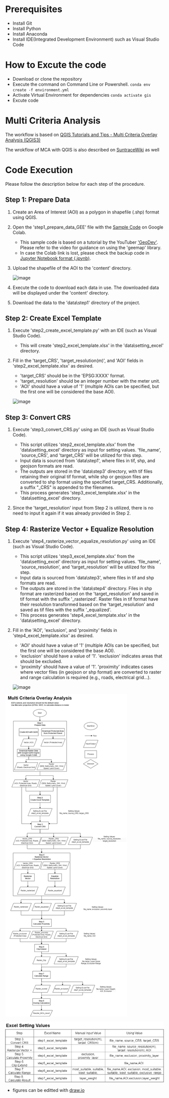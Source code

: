 
# Prerequisites
- Install Git
- Install Python
- Install Anaconda
- Install IDE(Integrated Development Environment) such as Visual Studio Code



# How to Excute the code
- Download or clone the repository
- Execute the command on Command Line or Powershell.
`conda env create -f environment.yml`
- Activate Virtual Environment for dependencies
`conda activate gis`
- Excute code



# Multi Criteria Analysis
The workflow is based on [QGIS Tutorials and Tips - Multi Criteria Overlay Analysis (QGIS3)](https://www.qgistutorials.com/en/docs/3/multi_criteria_overlay.html)

The wrokflow of MCA with QGIS is also described on [SuntraceWiki](https://wiki.suntrace.de/wiki/Analysis_%E2%80%93_MCA_for_site_selection) as well 



# Code Execution
Please follow the description below for each step of the procedure.



## Step 1: Prepare Data

1. Create an Area of Interest (AOI) as a polygon in shapefile (.shp) format using QGIS.

2. Open the 'step1_prepare_data_GEE' file with the [Sample Code](https://colab.research.google.com/drive/1uMmtVNNbjE_4-qoH3WjihAMtjb1P1fSv?usp=sharing) on Google Colab.
   - This sample code is based on a tutorial by the YouTuber ['GeoDev'](https://www.youtube.com/watch?v=7fC7YqhoOPE). Please refer to the video for guidance on using the 'geemap' library.
   - In case the Colab link is lost, please check the backup code in [Jupyter Notebook format (.ipynb)](src/module/step1_prepare_data_GEE.ipynb).

3. Upload the shapefile of the AOI to the 'content' directory.

   ![image](https://github.com/chungkang/MCA/assets/36185863/85ebcb9d-310b-4d69-a04b-571b9afe025f)

4. Execute the code to download each data in use. The downloaded data will be displayed under the 'content' directory.

5. Download the data to the 'data\step1' directory of the project.



## Step 2: Create Excel Template

1. Execute 'step2_create_excel_template.py' with an IDE (such as Visual Studio Code).
   - This will create 'step2_excel_template.xlsx' in the 'data\setting_excel' directory.

2. Fill in the 'target_CRS', 'target_resolution(m)', and 'AOI' fields in 'step2_excel_template.xlsx' as desired.
   - 'target_CRS' should be in the 'EPSG:XXXX' format.
   - 'target_resolution' should be an integer number with the meter unit.
   - 'AOI' should have a value of '1' (multiple AOIs can be specified, but the first one will be considered the base AOI).

   ![image](https://github.com/chungkang/MCA/assets/36185863/3788222f-52df-4a4f-b678-7351039a3cba)



## Step 3: Convert CRS

1. Execute 'step3_convert_CRS.py' using an IDE (such as Visual Studio Code).
   - This script utilizes 'step2_excel_template.xlsx' from the 'data\setting_excel' directory as input for setting values.
     'file_name', 'source_CRS', and 'target_CRS' will be utilized for this step.
   - Input data is sourced from 'data\step1', where files in tif, shp, and geojson formats are read.
   - The outputs are stored in the 'data\step3' directory, with tif files retaining their original tif format, while shp or geojson files are converted to shp format using the specified target_CRS. Additionally, a suffix "_CRS" is appended to the filenames.
   - This process generates 'step3_excel_template.xlsx' in the 'data\setting_excel' directory.

2. Since the 'target_resolution' input from Step 2 is utilized, there is no need to input it again if it was already provided in Step 2.



## Step 4: Rasterize Vector + Equalize Resolution

1. Execute 'step4_rasterize_vector_equalize_resolution.py' using an IDE (such as Visual Studio Code).
   - This script utilizes 'step3_excel_template.xlsx' from the 'data\setting_excel' directory as input for setting values.
     'file_name', 'source_resolution', and 'target_resolution' will be utilized for this step.
   - Input data is sourced from 'data\step3', where files in tif and shp formats are read.
   - The outputs are stored in the 'data\step4' directory. Files in shp format are rasterized based on the 'target_resolution' and saved in tif format with the suffix '_rasterized'. Raster files in tif format have their resolution transformed based on the 'target_resolution' and saved as tif files with the suffix '_equalized'.
   - This process generates 'step4_excel_template.xlsx' in the 'data\setting_excel' directory.

2. Fill in the 'AOI', 'exclusion', and 'proximity' fields in 'step4_excel_template.xlsx' as desired.
   - 'AOI' should have a value of '1' (multiple AOIs can be specified, but the first one will be considered the base AOI).
   - 'exclusion' should have a value of '1'. 'exclusion' indicates areas that should be excluded.
   - 'proximity' should have a value of '1'. 'proximity' indicates cases where vector files (in geojson or shp format) are converted to raster and range calculation is required (e.g., roads, electrical grid...).

   ![image](https://github.com/chungkang/MCA/assets/36185863/57b8b6fb-b1b5-42da-ae7f-b25ddafd0570)



![flowchart](flowchart.png)

![setting_values](setting_values.png)

* figures can be editted with [draw.io](draw.io)
